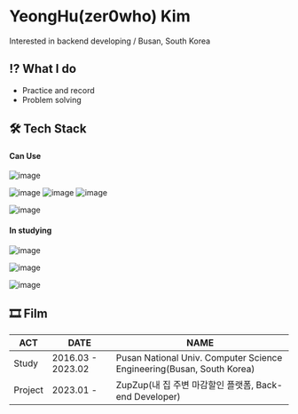 # YeongHu(zer0who) Kim
Interested in backend developing / Busan, South Korea

## ⁉ What I do
- Practice and record
- Problem solving

## 🛠 Tech Stack
#### Can Use

![image](	https://img.shields.io/badge/Python-FFD43B?style=for-the-badge&logo=python&logoColor=blue)

![image](https://img.shields.io/badge/Django-092E20?style=for-the-badge&logo=django&logoColor=green) ![image](https://img.shields.io/badge/django%20rest-ff1709?style=for-the-badge&logo=django&logoColor=white) ![image](https://img.shields.io/badge/Swagger-85EA2D?style=for-the-badge&logo=Swagger&logoColor=white)

![image](https://img.shields.io/badge/OpenStack-EE0000?style=for-the-badge&logo=openstack&logoColor=white)

#### In studying
![image](https://img.shields.io/badge/Amazon_AWS-FF9900?style=for-the-badge&logo=amazonaws&logoColor=white)

![image](https://img.shields.io/badge/JAVA-007396?style=for-the-badge&logo=Java&logoColor=white)

![image](https://img.shields.io/badge/Spring_Boot-6DB33F?style=for-the-badge&logo=springboot&logoColor=green)

## 🎞 Film
|ACT|DATE|NAME|
|---|---|---|
|Study|2016.03 - 2023.02|Pusan National Univ. Computer Science Engineering(Busan, South Korea)|
|Project|2023.01 - |ZupZup(내 집 주변 마감할인 플랫폼, Back-end Developer)|
